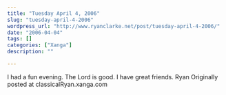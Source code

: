 ```yaml
---
title: "Tuesday April 4, 2006"
slug: "tuesday-april-4-2006"
wordpress_url: "http://www.ryanclarke.net/post/tuesday-april-4-2006/"
date: "2006-04-04"
tags: []
categories: ["Xanga"]
description: ""

---
```


I had a fun evening. The Lord is good. I have great friends.
Ryan
Originally posted at classicalRyan.xanga.com
